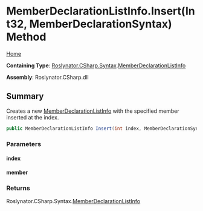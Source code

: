 <a name="_Top"></a>

# MemberDeclarationListInfo\.Insert\(Int32, MemberDeclarationSyntax\) Method

[Home](../../../../../README.md#_Top)

**Containing Type**: [Roslynator.CSharp.Syntax](../../README.md#_Top)\.[MemberDeclarationListInfo](../README.md#_Top)

**Assembly**: Roslynator\.CSharp\.dll

## Summary

Creates a new [MemberDeclarationListInfo](../README.md#_Top) with the specified member inserted at the index\.

```csharp
public MemberDeclarationListInfo Insert(int index, MemberDeclarationSyntax member)
```

### Parameters

#### index

#### member

### Returns

Roslynator\.CSharp\.Syntax\.[MemberDeclarationListInfo](../README.md#_Top)

